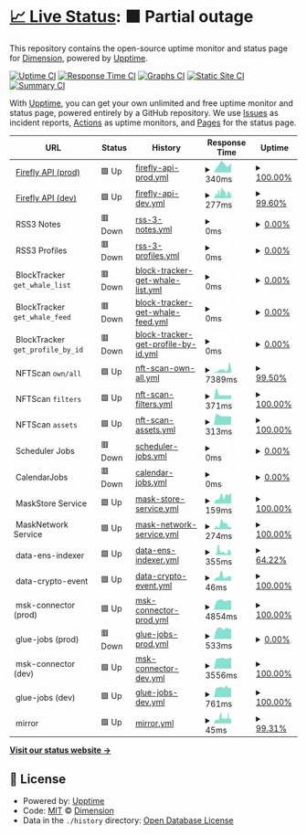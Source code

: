 # [📈 Live Status](https://DimensionDev.github.io/Firefly_service_status): <!--live status--> **🟧 Partial outage**

This repository contains the open-source uptime monitor and status page for [Dimension](https://dimension.im), powered by [Upptime](https://github.com/upptime/upptime).

[![Uptime CI](https://github.com/DimensionDev/Firefly_service_status/workflows/Uptime%20CI/badge.svg)](https://github.com/DimensionDev/Firefly_service_status/actions?query=workflow%3A%22Uptime+CI%22)
[![Response Time CI](https://github.com/DimensionDev/Firefly_service_status/workflows/Response%20Time%20CI/badge.svg)](https://github.com/DimensionDev/Firefly_service_status/actions?query=workflow%3A%22Response+Time+CI%22)
[![Graphs CI](https://github.com/DimensionDev/Firefly_service_status/workflows/Graphs%20CI/badge.svg)](https://github.com/DimensionDev/Firefly_service_status/actions?query=workflow%3A%22Graphs+CI%22)
[![Static Site CI](https://github.com/DimensionDev/Firefly_service_status/workflows/Static%20Site%20CI/badge.svg)](https://github.com/DimensionDev/Firefly_service_status/actions?query=workflow%3A%22Static+Site+CI%22)
[![Summary CI](https://github.com/DimensionDev/Firefly_service_status/workflows/Summary%20CI/badge.svg)](https://github.com/DimensionDev/Firefly_service_status/actions?query=workflow%3A%22Summary+CI%22)

With [Upptime](https://upptime.js.org), you can get your own unlimited and free uptime monitor and status page, powered entirely by a GitHub repository. We use [Issues](https://github.com/DimensionDev/Firefly_service_status/issues) as incident reports, [Actions](https://github.com/DimensionDev/Firefly_service_status/actions) as uptime monitors, and [Pages](https://DimensionDev.github.io/Firefly_service_status) for the status page.

<!--start: status pages-->
<!-- This summary is generated by Upptime (https://github.com/upptime/upptime) -->
<!-- Do not edit this manually, your changes will be overwritten -->
<!-- prettier-ignore -->
| URL | Status | History | Response Time | Uptime |
| --- | ------ | ------- | ------------- | ------ |
| <img alt="" src="https://icons.duckduckgo.com/ip3/api.firefly.land.ico" height="13"> [Firefly API (prod)](https://api.firefly.land/) | 🟩 Up | [firefly-api-prod.yml](https://github.com/DimensionDev/Firefly_service_status/commits/HEAD/history/firefly-api-prod.yml) | <details><summary><img alt="Response time graph" src="./graphs/firefly-api-prod/response-time-week.png" height="20"> 340ms</summary><br><a href="https://api-status.firefly.land/history/firefly-api-prod"><img alt="Response time 289" src="https://img.shields.io/endpoint?url=https%3A%2F%2Fraw.githubusercontent.com%2FDimensionDev%2FFirefly_service_status%2FHEAD%2Fapi%2Ffirefly-api-prod%2Fresponse-time.json"></a><br><a href="https://api-status.firefly.land/history/firefly-api-prod"><img alt="24-hour response time 417" src="https://img.shields.io/endpoint?url=https%3A%2F%2Fraw.githubusercontent.com%2FDimensionDev%2FFirefly_service_status%2FHEAD%2Fapi%2Ffirefly-api-prod%2Fresponse-time-day.json"></a><br><a href="https://api-status.firefly.land/history/firefly-api-prod"><img alt="7-day response time 340" src="https://img.shields.io/endpoint?url=https%3A%2F%2Fraw.githubusercontent.com%2FDimensionDev%2FFirefly_service_status%2FHEAD%2Fapi%2Ffirefly-api-prod%2Fresponse-time-week.json"></a><br><a href="https://api-status.firefly.land/history/firefly-api-prod"><img alt="30-day response time 266" src="https://img.shields.io/endpoint?url=https%3A%2F%2Fraw.githubusercontent.com%2FDimensionDev%2FFirefly_service_status%2FHEAD%2Fapi%2Ffirefly-api-prod%2Fresponse-time-month.json"></a><br><a href="https://api-status.firefly.land/history/firefly-api-prod"><img alt="1-year response time 296" src="https://img.shields.io/endpoint?url=https%3A%2F%2Fraw.githubusercontent.com%2FDimensionDev%2FFirefly_service_status%2FHEAD%2Fapi%2Ffirefly-api-prod%2Fresponse-time-year.json"></a></details> | <details><summary><a href="https://api-status.firefly.land/history/firefly-api-prod">100.00%</a></summary><a href="https://api-status.firefly.land/history/firefly-api-prod"><img alt="All-time uptime 97.96%" src="https://img.shields.io/endpoint?url=https%3A%2F%2Fraw.githubusercontent.com%2FDimensionDev%2FFirefly_service_status%2FHEAD%2Fapi%2Ffirefly-api-prod%2Fuptime.json"></a><br><a href="https://api-status.firefly.land/history/firefly-api-prod"><img alt="24-hour uptime 100.00%" src="https://img.shields.io/endpoint?url=https%3A%2F%2Fraw.githubusercontent.com%2FDimensionDev%2FFirefly_service_status%2FHEAD%2Fapi%2Ffirefly-api-prod%2Fuptime-day.json"></a><br><a href="https://api-status.firefly.land/history/firefly-api-prod"><img alt="7-day uptime 100.00%" src="https://img.shields.io/endpoint?url=https%3A%2F%2Fraw.githubusercontent.com%2FDimensionDev%2FFirefly_service_status%2FHEAD%2Fapi%2Ffirefly-api-prod%2Fuptime-week.json"></a><br><a href="https://api-status.firefly.land/history/firefly-api-prod"><img alt="30-day uptime 100.00%" src="https://img.shields.io/endpoint?url=https%3A%2F%2Fraw.githubusercontent.com%2FDimensionDev%2FFirefly_service_status%2FHEAD%2Fapi%2Ffirefly-api-prod%2Fuptime-month.json"></a><br><a href="https://api-status.firefly.land/history/firefly-api-prod"><img alt="1-year uptime 100.00%" src="https://img.shields.io/endpoint?url=https%3A%2F%2Fraw.githubusercontent.com%2FDimensionDev%2FFirefly_service_status%2FHEAD%2Fapi%2Ffirefly-api-prod%2Fuptime-year.json"></a></details>
| <img alt="" src="https://icons.duckduckgo.com/ip3/api-dev.firefly.land.ico" height="13"> [Firefly API (dev)](https://api-dev.firefly.land/) | 🟩 Up | [firefly-api-dev.yml](https://github.com/DimensionDev/Firefly_service_status/commits/HEAD/history/firefly-api-dev.yml) | <details><summary><img alt="Response time graph" src="./graphs/firefly-api-dev/response-time-week.png" height="20"> 277ms</summary><br><a href="https://api-status.firefly.land/history/firefly-api-dev"><img alt="Response time 349" src="https://img.shields.io/endpoint?url=https%3A%2F%2Fraw.githubusercontent.com%2FDimensionDev%2FFirefly_service_status%2FHEAD%2Fapi%2Ffirefly-api-dev%2Fresponse-time.json"></a><br><a href="https://api-status.firefly.land/history/firefly-api-dev"><img alt="24-hour response time 199" src="https://img.shields.io/endpoint?url=https%3A%2F%2Fraw.githubusercontent.com%2FDimensionDev%2FFirefly_service_status%2FHEAD%2Fapi%2Ffirefly-api-dev%2Fresponse-time-day.json"></a><br><a href="https://api-status.firefly.land/history/firefly-api-dev"><img alt="7-day response time 277" src="https://img.shields.io/endpoint?url=https%3A%2F%2Fraw.githubusercontent.com%2FDimensionDev%2FFirefly_service_status%2FHEAD%2Fapi%2Ffirefly-api-dev%2Fresponse-time-week.json"></a><br><a href="https://api-status.firefly.land/history/firefly-api-dev"><img alt="30-day response time 315" src="https://img.shields.io/endpoint?url=https%3A%2F%2Fraw.githubusercontent.com%2FDimensionDev%2FFirefly_service_status%2FHEAD%2Fapi%2Ffirefly-api-dev%2Fresponse-time-month.json"></a><br><a href="https://api-status.firefly.land/history/firefly-api-dev"><img alt="1-year response time 334" src="https://img.shields.io/endpoint?url=https%3A%2F%2Fraw.githubusercontent.com%2FDimensionDev%2FFirefly_service_status%2FHEAD%2Fapi%2Ffirefly-api-dev%2Fresponse-time-year.json"></a></details> | <details><summary><a href="https://api-status.firefly.land/history/firefly-api-dev">99.60%</a></summary><a href="https://api-status.firefly.land/history/firefly-api-dev"><img alt="All-time uptime 99.56%" src="https://img.shields.io/endpoint?url=https%3A%2F%2Fraw.githubusercontent.com%2FDimensionDev%2FFirefly_service_status%2FHEAD%2Fapi%2Ffirefly-api-dev%2Fuptime.json"></a><br><a href="https://api-status.firefly.land/history/firefly-api-dev"><img alt="24-hour uptime 99.04%" src="https://img.shields.io/endpoint?url=https%3A%2F%2Fraw.githubusercontent.com%2FDimensionDev%2FFirefly_service_status%2FHEAD%2Fapi%2Ffirefly-api-dev%2Fuptime-day.json"></a><br><a href="https://api-status.firefly.land/history/firefly-api-dev"><img alt="7-day uptime 99.60%" src="https://img.shields.io/endpoint?url=https%3A%2F%2Fraw.githubusercontent.com%2FDimensionDev%2FFirefly_service_status%2FHEAD%2Fapi%2Ffirefly-api-dev%2Fuptime-week.json"></a><br><a href="https://api-status.firefly.land/history/firefly-api-dev"><img alt="30-day uptime 98.46%" src="https://img.shields.io/endpoint?url=https%3A%2F%2Fraw.githubusercontent.com%2FDimensionDev%2FFirefly_service_status%2FHEAD%2Fapi%2Ffirefly-api-dev%2Fuptime-month.json"></a><br><a href="https://api-status.firefly.land/history/firefly-api-dev"><img alt="1-year uptime 99.53%" src="https://img.shields.io/endpoint?url=https%3A%2F%2Fraw.githubusercontent.com%2FDimensionDev%2FFirefly_service_status%2FHEAD%2Fapi%2Ffirefly-api-dev%2Fuptime-year.json"></a></details>
| <img alt="" src="https://icons.duckduckgo.com/ip3/null.ico" height="13"> RSS3 Notes | 🟥 Down | [rss-3-notes.yml](https://github.com/DimensionDev/Firefly_service_status/commits/HEAD/history/rss-3-notes.yml) | <details><summary><img alt="Response time graph" src="./graphs/rss-3-notes/response-time-week.png" height="20"> 0ms</summary><br><a href="https://api-status.firefly.land/history/rss-3-notes"><img alt="Response time 698" src="https://img.shields.io/endpoint?url=https%3A%2F%2Fraw.githubusercontent.com%2FDimensionDev%2FFirefly_service_status%2FHEAD%2Fapi%2Frss-3-notes%2Fresponse-time.json"></a><br><a href="https://api-status.firefly.land/history/rss-3-notes"><img alt="24-hour response time 0" src="https://img.shields.io/endpoint?url=https%3A%2F%2Fraw.githubusercontent.com%2FDimensionDev%2FFirefly_service_status%2FHEAD%2Fapi%2Frss-3-notes%2Fresponse-time-day.json"></a><br><a href="https://api-status.firefly.land/history/rss-3-notes"><img alt="7-day response time 0" src="https://img.shields.io/endpoint?url=https%3A%2F%2Fraw.githubusercontent.com%2FDimensionDev%2FFirefly_service_status%2FHEAD%2Fapi%2Frss-3-notes%2Fresponse-time-week.json"></a><br><a href="https://api-status.firefly.land/history/rss-3-notes"><img alt="30-day response time 0" src="https://img.shields.io/endpoint?url=https%3A%2F%2Fraw.githubusercontent.com%2FDimensionDev%2FFirefly_service_status%2FHEAD%2Fapi%2Frss-3-notes%2Fresponse-time-month.json"></a><br><a href="https://api-status.firefly.land/history/rss-3-notes"><img alt="1-year response time 596" src="https://img.shields.io/endpoint?url=https%3A%2F%2Fraw.githubusercontent.com%2FDimensionDev%2FFirefly_service_status%2FHEAD%2Fapi%2Frss-3-notes%2Fresponse-time-year.json"></a></details> | <details><summary><a href="https://api-status.firefly.land/history/rss-3-notes">0.00%</a></summary><a href="https://api-status.firefly.land/history/rss-3-notes"><img alt="All-time uptime 75.91%" src="https://img.shields.io/endpoint?url=https%3A%2F%2Fraw.githubusercontent.com%2FDimensionDev%2FFirefly_service_status%2FHEAD%2Fapi%2Frss-3-notes%2Fuptime.json"></a><br><a href="https://api-status.firefly.land/history/rss-3-notes"><img alt="24-hour uptime 0.00%" src="https://img.shields.io/endpoint?url=https%3A%2F%2Fraw.githubusercontent.com%2FDimensionDev%2FFirefly_service_status%2FHEAD%2Fapi%2Frss-3-notes%2Fuptime-day.json"></a><br><a href="https://api-status.firefly.land/history/rss-3-notes"><img alt="7-day uptime 0.00%" src="https://img.shields.io/endpoint?url=https%3A%2F%2Fraw.githubusercontent.com%2FDimensionDev%2FFirefly_service_status%2FHEAD%2Fapi%2Frss-3-notes%2Fuptime-week.json"></a><br><a href="https://api-status.firefly.land/history/rss-3-notes"><img alt="30-day uptime 1.38%" src="https://img.shields.io/endpoint?url=https%3A%2F%2Fraw.githubusercontent.com%2FDimensionDev%2FFirefly_service_status%2FHEAD%2Fapi%2Frss-3-notes%2Fuptime-month.json"></a><br><a href="https://api-status.firefly.land/history/rss-3-notes"><img alt="1-year uptime 67.55%" src="https://img.shields.io/endpoint?url=https%3A%2F%2Fraw.githubusercontent.com%2FDimensionDev%2FFirefly_service_status%2FHEAD%2Fapi%2Frss-3-notes%2Fuptime-year.json"></a></details>
| <img alt="" src="https://icons.duckduckgo.com/ip3/null.ico" height="13"> RSS3 Profiles | 🟥 Down | [rss-3-profiles.yml](https://github.com/DimensionDev/Firefly_service_status/commits/HEAD/history/rss-3-profiles.yml) | <details><summary><img alt="Response time graph" src="./graphs/rss-3-profiles/response-time-week.png" height="20"> 0ms</summary><br><a href="https://api-status.firefly.land/history/rss-3-profiles"><img alt="Response time 285" src="https://img.shields.io/endpoint?url=https%3A%2F%2Fraw.githubusercontent.com%2FDimensionDev%2FFirefly_service_status%2FHEAD%2Fapi%2Frss-3-profiles%2Fresponse-time.json"></a><br><a href="https://api-status.firefly.land/history/rss-3-profiles"><img alt="24-hour response time 0" src="https://img.shields.io/endpoint?url=https%3A%2F%2Fraw.githubusercontent.com%2FDimensionDev%2FFirefly_service_status%2FHEAD%2Fapi%2Frss-3-profiles%2Fresponse-time-day.json"></a><br><a href="https://api-status.firefly.land/history/rss-3-profiles"><img alt="7-day response time 0" src="https://img.shields.io/endpoint?url=https%3A%2F%2Fraw.githubusercontent.com%2FDimensionDev%2FFirefly_service_status%2FHEAD%2Fapi%2Frss-3-profiles%2Fresponse-time-week.json"></a><br><a href="https://api-status.firefly.land/history/rss-3-profiles"><img alt="30-day response time 0" src="https://img.shields.io/endpoint?url=https%3A%2F%2Fraw.githubusercontent.com%2FDimensionDev%2FFirefly_service_status%2FHEAD%2Fapi%2Frss-3-profiles%2Fresponse-time-month.json"></a><br><a href="https://api-status.firefly.land/history/rss-3-profiles"><img alt="1-year response time 289" src="https://img.shields.io/endpoint?url=https%3A%2F%2Fraw.githubusercontent.com%2FDimensionDev%2FFirefly_service_status%2FHEAD%2Fapi%2Frss-3-profiles%2Fresponse-time-year.json"></a></details> | <details><summary><a href="https://api-status.firefly.land/history/rss-3-profiles">0.00%</a></summary><a href="https://api-status.firefly.land/history/rss-3-profiles"><img alt="All-time uptime 75.93%" src="https://img.shields.io/endpoint?url=https%3A%2F%2Fraw.githubusercontent.com%2FDimensionDev%2FFirefly_service_status%2FHEAD%2Fapi%2Frss-3-profiles%2Fuptime.json"></a><br><a href="https://api-status.firefly.land/history/rss-3-profiles"><img alt="24-hour uptime 0.00%" src="https://img.shields.io/endpoint?url=https%3A%2F%2Fraw.githubusercontent.com%2FDimensionDev%2FFirefly_service_status%2FHEAD%2Fapi%2Frss-3-profiles%2Fuptime-day.json"></a><br><a href="https://api-status.firefly.land/history/rss-3-profiles"><img alt="7-day uptime 0.00%" src="https://img.shields.io/endpoint?url=https%3A%2F%2Fraw.githubusercontent.com%2FDimensionDev%2FFirefly_service_status%2FHEAD%2Fapi%2Frss-3-profiles%2Fuptime-week.json"></a><br><a href="https://api-status.firefly.land/history/rss-3-profiles"><img alt="30-day uptime 1.38%" src="https://img.shields.io/endpoint?url=https%3A%2F%2Fraw.githubusercontent.com%2FDimensionDev%2FFirefly_service_status%2FHEAD%2Fapi%2Frss-3-profiles%2Fuptime-month.json"></a><br><a href="https://api-status.firefly.land/history/rss-3-profiles"><img alt="1-year uptime 67.57%" src="https://img.shields.io/endpoint?url=https%3A%2F%2Fraw.githubusercontent.com%2FDimensionDev%2FFirefly_service_status%2FHEAD%2Fapi%2Frss-3-profiles%2Fuptime-year.json"></a></details>
| <img alt="" src="https://icons.duckduckgo.com/ip3/null.ico" height="13"> BlockTracker `get_whale_list` | 🟥 Down | [block-tracker-get-whale-list.yml](https://github.com/DimensionDev/Firefly_service_status/commits/HEAD/history/block-tracker-get-whale-list.yml) | <details><summary><img alt="Response time graph" src="./graphs/block-tracker-get-whale-list/response-time-week.png" height="20"> 0ms</summary><br><a href="https://api-status.firefly.land/history/block-tracker-get-whale-list"><img alt="Response time 1510" src="https://img.shields.io/endpoint?url=https%3A%2F%2Fraw.githubusercontent.com%2FDimensionDev%2FFirefly_service_status%2FHEAD%2Fapi%2Fblock-tracker-get-whale-list%2Fresponse-time.json"></a><br><a href="https://api-status.firefly.land/history/block-tracker-get-whale-list"><img alt="24-hour response time 0" src="https://img.shields.io/endpoint?url=https%3A%2F%2Fraw.githubusercontent.com%2FDimensionDev%2FFirefly_service_status%2FHEAD%2Fapi%2Fblock-tracker-get-whale-list%2Fresponse-time-day.json"></a><br><a href="https://api-status.firefly.land/history/block-tracker-get-whale-list"><img alt="7-day response time 0" src="https://img.shields.io/endpoint?url=https%3A%2F%2Fraw.githubusercontent.com%2FDimensionDev%2FFirefly_service_status%2FHEAD%2Fapi%2Fblock-tracker-get-whale-list%2Fresponse-time-week.json"></a><br><a href="https://api-status.firefly.land/history/block-tracker-get-whale-list"><img alt="30-day response time 0" src="https://img.shields.io/endpoint?url=https%3A%2F%2Fraw.githubusercontent.com%2FDimensionDev%2FFirefly_service_status%2FHEAD%2Fapi%2Fblock-tracker-get-whale-list%2Fresponse-time-month.json"></a><br><a href="https://api-status.firefly.land/history/block-tracker-get-whale-list"><img alt="1-year response time 1620" src="https://img.shields.io/endpoint?url=https%3A%2F%2Fraw.githubusercontent.com%2FDimensionDev%2FFirefly_service_status%2FHEAD%2Fapi%2Fblock-tracker-get-whale-list%2Fresponse-time-year.json"></a></details> | <details><summary><a href="https://api-status.firefly.land/history/block-tracker-get-whale-list">0.00%</a></summary><a href="https://api-status.firefly.land/history/block-tracker-get-whale-list"><img alt="All-time uptime 43.45%" src="https://img.shields.io/endpoint?url=https%3A%2F%2Fraw.githubusercontent.com%2FDimensionDev%2FFirefly_service_status%2FHEAD%2Fapi%2Fblock-tracker-get-whale-list%2Fuptime.json"></a><br><a href="https://api-status.firefly.land/history/block-tracker-get-whale-list"><img alt="24-hour uptime 0.00%" src="https://img.shields.io/endpoint?url=https%3A%2F%2Fraw.githubusercontent.com%2FDimensionDev%2FFirefly_service_status%2FHEAD%2Fapi%2Fblock-tracker-get-whale-list%2Fuptime-day.json"></a><br><a href="https://api-status.firefly.land/history/block-tracker-get-whale-list"><img alt="7-day uptime 0.00%" src="https://img.shields.io/endpoint?url=https%3A%2F%2Fraw.githubusercontent.com%2FDimensionDev%2FFirefly_service_status%2FHEAD%2Fapi%2Fblock-tracker-get-whale-list%2Fuptime-week.json"></a><br><a href="https://api-status.firefly.land/history/block-tracker-get-whale-list"><img alt="30-day uptime 1.38%" src="https://img.shields.io/endpoint?url=https%3A%2F%2Fraw.githubusercontent.com%2FDimensionDev%2FFirefly_service_status%2FHEAD%2Fapi%2Fblock-tracker-get-whale-list%2Fuptime-month.json"></a><br><a href="https://api-status.firefly.land/history/block-tracker-get-whale-list"><img alt="1-year uptime 23.27%" src="https://img.shields.io/endpoint?url=https%3A%2F%2Fraw.githubusercontent.com%2FDimensionDev%2FFirefly_service_status%2FHEAD%2Fapi%2Fblock-tracker-get-whale-list%2Fuptime-year.json"></a></details>
| <img alt="" src="https://icons.duckduckgo.com/ip3/null.ico" height="13"> BlockTracker `get_whale_feed` | 🟥 Down | [block-tracker-get-whale-feed.yml](https://github.com/DimensionDev/Firefly_service_status/commits/HEAD/history/block-tracker-get-whale-feed.yml) | <details><summary><img alt="Response time graph" src="./graphs/block-tracker-get-whale-feed/response-time-week.png" height="20"> 0ms</summary><br><a href="https://api-status.firefly.land/history/block-tracker-get-whale-feed"><img alt="Response time 1772" src="https://img.shields.io/endpoint?url=https%3A%2F%2Fraw.githubusercontent.com%2FDimensionDev%2FFirefly_service_status%2FHEAD%2Fapi%2Fblock-tracker-get-whale-feed%2Fresponse-time.json"></a><br><a href="https://api-status.firefly.land/history/block-tracker-get-whale-feed"><img alt="24-hour response time 0" src="https://img.shields.io/endpoint?url=https%3A%2F%2Fraw.githubusercontent.com%2FDimensionDev%2FFirefly_service_status%2FHEAD%2Fapi%2Fblock-tracker-get-whale-feed%2Fresponse-time-day.json"></a><br><a href="https://api-status.firefly.land/history/block-tracker-get-whale-feed"><img alt="7-day response time 0" src="https://img.shields.io/endpoint?url=https%3A%2F%2Fraw.githubusercontent.com%2FDimensionDev%2FFirefly_service_status%2FHEAD%2Fapi%2Fblock-tracker-get-whale-feed%2Fresponse-time-week.json"></a><br><a href="https://api-status.firefly.land/history/block-tracker-get-whale-feed"><img alt="30-day response time 0" src="https://img.shields.io/endpoint?url=https%3A%2F%2Fraw.githubusercontent.com%2FDimensionDev%2FFirefly_service_status%2FHEAD%2Fapi%2Fblock-tracker-get-whale-feed%2Fresponse-time-month.json"></a><br><a href="https://api-status.firefly.land/history/block-tracker-get-whale-feed"><img alt="1-year response time 1958" src="https://img.shields.io/endpoint?url=https%3A%2F%2Fraw.githubusercontent.com%2FDimensionDev%2FFirefly_service_status%2FHEAD%2Fapi%2Fblock-tracker-get-whale-feed%2Fresponse-time-year.json"></a></details> | <details><summary><a href="https://api-status.firefly.land/history/block-tracker-get-whale-feed">0.00%</a></summary><a href="https://api-status.firefly.land/history/block-tracker-get-whale-feed"><img alt="All-time uptime 43.42%" src="https://img.shields.io/endpoint?url=https%3A%2F%2Fraw.githubusercontent.com%2FDimensionDev%2FFirefly_service_status%2FHEAD%2Fapi%2Fblock-tracker-get-whale-feed%2Fuptime.json"></a><br><a href="https://api-status.firefly.land/history/block-tracker-get-whale-feed"><img alt="24-hour uptime 0.00%" src="https://img.shields.io/endpoint?url=https%3A%2F%2Fraw.githubusercontent.com%2FDimensionDev%2FFirefly_service_status%2FHEAD%2Fapi%2Fblock-tracker-get-whale-feed%2Fuptime-day.json"></a><br><a href="https://api-status.firefly.land/history/block-tracker-get-whale-feed"><img alt="7-day uptime 0.00%" src="https://img.shields.io/endpoint?url=https%3A%2F%2Fraw.githubusercontent.com%2FDimensionDev%2FFirefly_service_status%2FHEAD%2Fapi%2Fblock-tracker-get-whale-feed%2Fuptime-week.json"></a><br><a href="https://api-status.firefly.land/history/block-tracker-get-whale-feed"><img alt="30-day uptime 1.38%" src="https://img.shields.io/endpoint?url=https%3A%2F%2Fraw.githubusercontent.com%2FDimensionDev%2FFirefly_service_status%2FHEAD%2Fapi%2Fblock-tracker-get-whale-feed%2Fuptime-month.json"></a><br><a href="https://api-status.firefly.land/history/block-tracker-get-whale-feed"><img alt="1-year uptime 23.27%" src="https://img.shields.io/endpoint?url=https%3A%2F%2Fraw.githubusercontent.com%2FDimensionDev%2FFirefly_service_status%2FHEAD%2Fapi%2Fblock-tracker-get-whale-feed%2Fuptime-year.json"></a></details>
| <img alt="" src="https://icons.duckduckgo.com/ip3/null.ico" height="13"> BlockTracker `get_profile_by_id` | 🟥 Down | [block-tracker-get-profile-by-id.yml](https://github.com/DimensionDev/Firefly_service_status/commits/HEAD/history/block-tracker-get-profile-by-id.yml) | <details><summary><img alt="Response time graph" src="./graphs/block-tracker-get-profile-by-id/response-time-week.png" height="20"> 0ms</summary><br><a href="https://api-status.firefly.land/history/block-tracker-get-profile-by-id"><img alt="Response time 647" src="https://img.shields.io/endpoint?url=https%3A%2F%2Fraw.githubusercontent.com%2FDimensionDev%2FFirefly_service_status%2FHEAD%2Fapi%2Fblock-tracker-get-profile-by-id%2Fresponse-time.json"></a><br><a href="https://api-status.firefly.land/history/block-tracker-get-profile-by-id"><img alt="24-hour response time 0" src="https://img.shields.io/endpoint?url=https%3A%2F%2Fraw.githubusercontent.com%2FDimensionDev%2FFirefly_service_status%2FHEAD%2Fapi%2Fblock-tracker-get-profile-by-id%2Fresponse-time-day.json"></a><br><a href="https://api-status.firefly.land/history/block-tracker-get-profile-by-id"><img alt="7-day response time 0" src="https://img.shields.io/endpoint?url=https%3A%2F%2Fraw.githubusercontent.com%2FDimensionDev%2FFirefly_service_status%2FHEAD%2Fapi%2Fblock-tracker-get-profile-by-id%2Fresponse-time-week.json"></a><br><a href="https://api-status.firefly.land/history/block-tracker-get-profile-by-id"><img alt="30-day response time 0" src="https://img.shields.io/endpoint?url=https%3A%2F%2Fraw.githubusercontent.com%2FDimensionDev%2FFirefly_service_status%2FHEAD%2Fapi%2Fblock-tracker-get-profile-by-id%2Fresponse-time-month.json"></a><br><a href="https://api-status.firefly.land/history/block-tracker-get-profile-by-id"><img alt="1-year response time 450" src="https://img.shields.io/endpoint?url=https%3A%2F%2Fraw.githubusercontent.com%2FDimensionDev%2FFirefly_service_status%2FHEAD%2Fapi%2Fblock-tracker-get-profile-by-id%2Fresponse-time-year.json"></a></details> | <details><summary><a href="https://api-status.firefly.land/history/block-tracker-get-profile-by-id">0.00%</a></summary><a href="https://api-status.firefly.land/history/block-tracker-get-profile-by-id"><img alt="All-time uptime 43.46%" src="https://img.shields.io/endpoint?url=https%3A%2F%2Fraw.githubusercontent.com%2FDimensionDev%2FFirefly_service_status%2FHEAD%2Fapi%2Fblock-tracker-get-profile-by-id%2Fuptime.json"></a><br><a href="https://api-status.firefly.land/history/block-tracker-get-profile-by-id"><img alt="24-hour uptime 0.00%" src="https://img.shields.io/endpoint?url=https%3A%2F%2Fraw.githubusercontent.com%2FDimensionDev%2FFirefly_service_status%2FHEAD%2Fapi%2Fblock-tracker-get-profile-by-id%2Fuptime-day.json"></a><br><a href="https://api-status.firefly.land/history/block-tracker-get-profile-by-id"><img alt="7-day uptime 0.00%" src="https://img.shields.io/endpoint?url=https%3A%2F%2Fraw.githubusercontent.com%2FDimensionDev%2FFirefly_service_status%2FHEAD%2Fapi%2Fblock-tracker-get-profile-by-id%2Fuptime-week.json"></a><br><a href="https://api-status.firefly.land/history/block-tracker-get-profile-by-id"><img alt="30-day uptime 1.38%" src="https://img.shields.io/endpoint?url=https%3A%2F%2Fraw.githubusercontent.com%2FDimensionDev%2FFirefly_service_status%2FHEAD%2Fapi%2Fblock-tracker-get-profile-by-id%2Fuptime-month.json"></a><br><a href="https://api-status.firefly.land/history/block-tracker-get-profile-by-id"><img alt="1-year uptime 23.27%" src="https://img.shields.io/endpoint?url=https%3A%2F%2Fraw.githubusercontent.com%2FDimensionDev%2FFirefly_service_status%2FHEAD%2Fapi%2Fblock-tracker-get-profile-by-id%2Fuptime-year.json"></a></details>
| <img alt="" src="https://icons.duckduckgo.com/ip3/null.ico" height="13"> NFTScan `own/all` | 🟩 Up | [nft-scan-own-all.yml](https://github.com/DimensionDev/Firefly_service_status/commits/HEAD/history/nft-scan-own-all.yml) | <details><summary><img alt="Response time graph" src="./graphs/nft-scan-own-all/response-time-week.png" height="20"> 7389ms</summary><br><a href="https://api-status.firefly.land/history/nft-scan-own-all"><img alt="Response time 4518" src="https://img.shields.io/endpoint?url=https%3A%2F%2Fraw.githubusercontent.com%2FDimensionDev%2FFirefly_service_status%2FHEAD%2Fapi%2Fnft-scan-own-all%2Fresponse-time.json"></a><br><a href="https://api-status.firefly.land/history/nft-scan-own-all"><img alt="24-hour response time 8414" src="https://img.shields.io/endpoint?url=https%3A%2F%2Fraw.githubusercontent.com%2FDimensionDev%2FFirefly_service_status%2FHEAD%2Fapi%2Fnft-scan-own-all%2Fresponse-time-day.json"></a><br><a href="https://api-status.firefly.land/history/nft-scan-own-all"><img alt="7-day response time 7389" src="https://img.shields.io/endpoint?url=https%3A%2F%2Fraw.githubusercontent.com%2FDimensionDev%2FFirefly_service_status%2FHEAD%2Fapi%2Fnft-scan-own-all%2Fresponse-time-week.json"></a><br><a href="https://api-status.firefly.land/history/nft-scan-own-all"><img alt="30-day response time 6792" src="https://img.shields.io/endpoint?url=https%3A%2F%2Fraw.githubusercontent.com%2FDimensionDev%2FFirefly_service_status%2FHEAD%2Fapi%2Fnft-scan-own-all%2Fresponse-time-month.json"></a><br><a href="https://api-status.firefly.land/history/nft-scan-own-all"><img alt="1-year response time 5098" src="https://img.shields.io/endpoint?url=https%3A%2F%2Fraw.githubusercontent.com%2FDimensionDev%2FFirefly_service_status%2FHEAD%2Fapi%2Fnft-scan-own-all%2Fresponse-time-year.json"></a></details> | <details><summary><a href="https://api-status.firefly.land/history/nft-scan-own-all">99.50%</a></summary><a href="https://api-status.firefly.land/history/nft-scan-own-all"><img alt="All-time uptime 99.90%" src="https://img.shields.io/endpoint?url=https%3A%2F%2Fraw.githubusercontent.com%2FDimensionDev%2FFirefly_service_status%2FHEAD%2Fapi%2Fnft-scan-own-all%2Fuptime.json"></a><br><a href="https://api-status.firefly.land/history/nft-scan-own-all"><img alt="24-hour uptime 96.51%" src="https://img.shields.io/endpoint?url=https%3A%2F%2Fraw.githubusercontent.com%2FDimensionDev%2FFirefly_service_status%2FHEAD%2Fapi%2Fnft-scan-own-all%2Fuptime-day.json"></a><br><a href="https://api-status.firefly.land/history/nft-scan-own-all"><img alt="7-day uptime 99.50%" src="https://img.shields.io/endpoint?url=https%3A%2F%2Fraw.githubusercontent.com%2FDimensionDev%2FFirefly_service_status%2FHEAD%2Fapi%2Fnft-scan-own-all%2Fuptime-week.json"></a><br><a href="https://api-status.firefly.land/history/nft-scan-own-all"><img alt="30-day uptime 99.74%" src="https://img.shields.io/endpoint?url=https%3A%2F%2Fraw.githubusercontent.com%2FDimensionDev%2FFirefly_service_status%2FHEAD%2Fapi%2Fnft-scan-own-all%2Fuptime-month.json"></a><br><a href="https://api-status.firefly.land/history/nft-scan-own-all"><img alt="1-year uptime 99.91%" src="https://img.shields.io/endpoint?url=https%3A%2F%2Fraw.githubusercontent.com%2FDimensionDev%2FFirefly_service_status%2FHEAD%2Fapi%2Fnft-scan-own-all%2Fuptime-year.json"></a></details>
| <img alt="" src="https://icons.duckduckgo.com/ip3/null.ico" height="13"> NFTScan `filters` | 🟩 Up | [nft-scan-filters.yml](https://github.com/DimensionDev/Firefly_service_status/commits/HEAD/history/nft-scan-filters.yml) | <details><summary><img alt="Response time graph" src="./graphs/nft-scan-filters/response-time-week.png" height="20"> 371ms</summary><br><a href="https://api-status.firefly.land/history/nft-scan-filters"><img alt="Response time 520" src="https://img.shields.io/endpoint?url=https%3A%2F%2Fraw.githubusercontent.com%2FDimensionDev%2FFirefly_service_status%2FHEAD%2Fapi%2Fnft-scan-filters%2Fresponse-time.json"></a><br><a href="https://api-status.firefly.land/history/nft-scan-filters"><img alt="24-hour response time 297" src="https://img.shields.io/endpoint?url=https%3A%2F%2Fraw.githubusercontent.com%2FDimensionDev%2FFirefly_service_status%2FHEAD%2Fapi%2Fnft-scan-filters%2Fresponse-time-day.json"></a><br><a href="https://api-status.firefly.land/history/nft-scan-filters"><img alt="7-day response time 371" src="https://img.shields.io/endpoint?url=https%3A%2F%2Fraw.githubusercontent.com%2FDimensionDev%2FFirefly_service_status%2FHEAD%2Fapi%2Fnft-scan-filters%2Fresponse-time-week.json"></a><br><a href="https://api-status.firefly.land/history/nft-scan-filters"><img alt="30-day response time 371" src="https://img.shields.io/endpoint?url=https%3A%2F%2Fraw.githubusercontent.com%2FDimensionDev%2FFirefly_service_status%2FHEAD%2Fapi%2Fnft-scan-filters%2Fresponse-time-month.json"></a><br><a href="https://api-status.firefly.land/history/nft-scan-filters"><img alt="1-year response time 503" src="https://img.shields.io/endpoint?url=https%3A%2F%2Fraw.githubusercontent.com%2FDimensionDev%2FFirefly_service_status%2FHEAD%2Fapi%2Fnft-scan-filters%2Fresponse-time-year.json"></a></details> | <details><summary><a href="https://api-status.firefly.land/history/nft-scan-filters">100.00%</a></summary><a href="https://api-status.firefly.land/history/nft-scan-filters"><img alt="All-time uptime 99.96%" src="https://img.shields.io/endpoint?url=https%3A%2F%2Fraw.githubusercontent.com%2FDimensionDev%2FFirefly_service_status%2FHEAD%2Fapi%2Fnft-scan-filters%2Fuptime.json"></a><br><a href="https://api-status.firefly.land/history/nft-scan-filters"><img alt="24-hour uptime 100.00%" src="https://img.shields.io/endpoint?url=https%3A%2F%2Fraw.githubusercontent.com%2FDimensionDev%2FFirefly_service_status%2FHEAD%2Fapi%2Fnft-scan-filters%2Fuptime-day.json"></a><br><a href="https://api-status.firefly.land/history/nft-scan-filters"><img alt="7-day uptime 100.00%" src="https://img.shields.io/endpoint?url=https%3A%2F%2Fraw.githubusercontent.com%2FDimensionDev%2FFirefly_service_status%2FHEAD%2Fapi%2Fnft-scan-filters%2Fuptime-week.json"></a><br><a href="https://api-status.firefly.land/history/nft-scan-filters"><img alt="30-day uptime 100.00%" src="https://img.shields.io/endpoint?url=https%3A%2F%2Fraw.githubusercontent.com%2FDimensionDev%2FFirefly_service_status%2FHEAD%2Fapi%2Fnft-scan-filters%2Fuptime-month.json"></a><br><a href="https://api-status.firefly.land/history/nft-scan-filters"><img alt="1-year uptime 99.98%" src="https://img.shields.io/endpoint?url=https%3A%2F%2Fraw.githubusercontent.com%2FDimensionDev%2FFirefly_service_status%2FHEAD%2Fapi%2Fnft-scan-filters%2Fuptime-year.json"></a></details>
| <img alt="" src="https://icons.duckduckgo.com/ip3/null.ico" height="13"> NFTScan `assets` | 🟩 Up | [nft-scan-assets.yml](https://github.com/DimensionDev/Firefly_service_status/commits/HEAD/history/nft-scan-assets.yml) | <details><summary><img alt="Response time graph" src="./graphs/nft-scan-assets/response-time-week.png" height="20"> 313ms</summary><br><a href="https://api-status.firefly.land/history/nft-scan-assets"><img alt="Response time 534" src="https://img.shields.io/endpoint?url=https%3A%2F%2Fraw.githubusercontent.com%2FDimensionDev%2FFirefly_service_status%2FHEAD%2Fapi%2Fnft-scan-assets%2Fresponse-time.json"></a><br><a href="https://api-status.firefly.land/history/nft-scan-assets"><img alt="24-hour response time 290" src="https://img.shields.io/endpoint?url=https%3A%2F%2Fraw.githubusercontent.com%2FDimensionDev%2FFirefly_service_status%2FHEAD%2Fapi%2Fnft-scan-assets%2Fresponse-time-day.json"></a><br><a href="https://api-status.firefly.land/history/nft-scan-assets"><img alt="7-day response time 313" src="https://img.shields.io/endpoint?url=https%3A%2F%2Fraw.githubusercontent.com%2FDimensionDev%2FFirefly_service_status%2FHEAD%2Fapi%2Fnft-scan-assets%2Fresponse-time-week.json"></a><br><a href="https://api-status.firefly.land/history/nft-scan-assets"><img alt="30-day response time 328" src="https://img.shields.io/endpoint?url=https%3A%2F%2Fraw.githubusercontent.com%2FDimensionDev%2FFirefly_service_status%2FHEAD%2Fapi%2Fnft-scan-assets%2Fresponse-time-month.json"></a><br><a href="https://api-status.firefly.land/history/nft-scan-assets"><img alt="1-year response time 474" src="https://img.shields.io/endpoint?url=https%3A%2F%2Fraw.githubusercontent.com%2FDimensionDev%2FFirefly_service_status%2FHEAD%2Fapi%2Fnft-scan-assets%2Fresponse-time-year.json"></a></details> | <details><summary><a href="https://api-status.firefly.land/history/nft-scan-assets">100.00%</a></summary><a href="https://api-status.firefly.land/history/nft-scan-assets"><img alt="All-time uptime 99.97%" src="https://img.shields.io/endpoint?url=https%3A%2F%2Fraw.githubusercontent.com%2FDimensionDev%2FFirefly_service_status%2FHEAD%2Fapi%2Fnft-scan-assets%2Fuptime.json"></a><br><a href="https://api-status.firefly.land/history/nft-scan-assets"><img alt="24-hour uptime 100.00%" src="https://img.shields.io/endpoint?url=https%3A%2F%2Fraw.githubusercontent.com%2FDimensionDev%2FFirefly_service_status%2FHEAD%2Fapi%2Fnft-scan-assets%2Fuptime-day.json"></a><br><a href="https://api-status.firefly.land/history/nft-scan-assets"><img alt="7-day uptime 100.00%" src="https://img.shields.io/endpoint?url=https%3A%2F%2Fraw.githubusercontent.com%2FDimensionDev%2FFirefly_service_status%2FHEAD%2Fapi%2Fnft-scan-assets%2Fuptime-week.json"></a><br><a href="https://api-status.firefly.land/history/nft-scan-assets"><img alt="30-day uptime 100.00%" src="https://img.shields.io/endpoint?url=https%3A%2F%2Fraw.githubusercontent.com%2FDimensionDev%2FFirefly_service_status%2FHEAD%2Fapi%2Fnft-scan-assets%2Fuptime-month.json"></a><br><a href="https://api-status.firefly.land/history/nft-scan-assets"><img alt="1-year uptime 99.98%" src="https://img.shields.io/endpoint?url=https%3A%2F%2Fraw.githubusercontent.com%2FDimensionDev%2FFirefly_service_status%2FHEAD%2Fapi%2Fnft-scan-assets%2Fuptime-year.json"></a></details>
| <img alt="" src="https://icons.duckduckgo.com/ip3/null.ico" height="13"> Scheduler Jobs | 🟥 Down | [scheduler-jobs.yml](https://github.com/DimensionDev/Firefly_service_status/commits/HEAD/history/scheduler-jobs.yml) | <details><summary><img alt="Response time graph" src="./graphs/scheduler-jobs/response-time-week.png" height="20"> 0ms</summary><br><a href="https://api-status.firefly.land/history/scheduler-jobs"><img alt="Response time 96" src="https://img.shields.io/endpoint?url=https%3A%2F%2Fraw.githubusercontent.com%2FDimensionDev%2FFirefly_service_status%2FHEAD%2Fapi%2Fscheduler-jobs%2Fresponse-time.json"></a><br><a href="https://api-status.firefly.land/history/scheduler-jobs"><img alt="24-hour response time 0" src="https://img.shields.io/endpoint?url=https%3A%2F%2Fraw.githubusercontent.com%2FDimensionDev%2FFirefly_service_status%2FHEAD%2Fapi%2Fscheduler-jobs%2Fresponse-time-day.json"></a><br><a href="https://api-status.firefly.land/history/scheduler-jobs"><img alt="7-day response time 0" src="https://img.shields.io/endpoint?url=https%3A%2F%2Fraw.githubusercontent.com%2FDimensionDev%2FFirefly_service_status%2FHEAD%2Fapi%2Fscheduler-jobs%2Fresponse-time-week.json"></a><br><a href="https://api-status.firefly.land/history/scheduler-jobs"><img alt="30-day response time 0" src="https://img.shields.io/endpoint?url=https%3A%2F%2Fraw.githubusercontent.com%2FDimensionDev%2FFirefly_service_status%2FHEAD%2Fapi%2Fscheduler-jobs%2Fresponse-time-month.json"></a><br><a href="https://api-status.firefly.land/history/scheduler-jobs"><img alt="1-year response time 96" src="https://img.shields.io/endpoint?url=https%3A%2F%2Fraw.githubusercontent.com%2FDimensionDev%2FFirefly_service_status%2FHEAD%2Fapi%2Fscheduler-jobs%2Fresponse-time-year.json"></a></details> | <details><summary><a href="https://api-status.firefly.land/history/scheduler-jobs">0.00%</a></summary><a href="https://api-status.firefly.land/history/scheduler-jobs"><img alt="All-time uptime 11.27%" src="https://img.shields.io/endpoint?url=https%3A%2F%2Fraw.githubusercontent.com%2FDimensionDev%2FFirefly_service_status%2FHEAD%2Fapi%2Fscheduler-jobs%2Fuptime.json"></a><br><a href="https://api-status.firefly.land/history/scheduler-jobs"><img alt="24-hour uptime 0.00%" src="https://img.shields.io/endpoint?url=https%3A%2F%2Fraw.githubusercontent.com%2FDimensionDev%2FFirefly_service_status%2FHEAD%2Fapi%2Fscheduler-jobs%2Fuptime-day.json"></a><br><a href="https://api-status.firefly.land/history/scheduler-jobs"><img alt="7-day uptime 0.00%" src="https://img.shields.io/endpoint?url=https%3A%2F%2Fraw.githubusercontent.com%2FDimensionDev%2FFirefly_service_status%2FHEAD%2Fapi%2Fscheduler-jobs%2Fuptime-week.json"></a><br><a href="https://api-status.firefly.land/history/scheduler-jobs"><img alt="30-day uptime 1.38%" src="https://img.shields.io/endpoint?url=https%3A%2F%2Fraw.githubusercontent.com%2FDimensionDev%2FFirefly_service_status%2FHEAD%2Fapi%2Fscheduler-jobs%2Fuptime-month.json"></a><br><a href="https://api-status.firefly.land/history/scheduler-jobs"><img alt="1-year uptime 0.00%" src="https://img.shields.io/endpoint?url=https%3A%2F%2Fraw.githubusercontent.com%2FDimensionDev%2FFirefly_service_status%2FHEAD%2Fapi%2Fscheduler-jobs%2Fuptime-year.json"></a></details>
| <img alt="" src="https://icons.duckduckgo.com/ip3/null.ico" height="13"> CalendarJobs | 🟥 Down | [calendar-jobs.yml](https://github.com/DimensionDev/Firefly_service_status/commits/HEAD/history/calendar-jobs.yml) | <details><summary><img alt="Response time graph" src="./graphs/calendar-jobs/response-time-week.png" height="20"> 0ms</summary><br><a href="https://api-status.firefly.land/history/calendar-jobs"><img alt="Response time 48" src="https://img.shields.io/endpoint?url=https%3A%2F%2Fraw.githubusercontent.com%2FDimensionDev%2FFirefly_service_status%2FHEAD%2Fapi%2Fcalendar-jobs%2Fresponse-time.json"></a><br><a href="https://api-status.firefly.land/history/calendar-jobs"><img alt="24-hour response time 0" src="https://img.shields.io/endpoint?url=https%3A%2F%2Fraw.githubusercontent.com%2FDimensionDev%2FFirefly_service_status%2FHEAD%2Fapi%2Fcalendar-jobs%2Fresponse-time-day.json"></a><br><a href="https://api-status.firefly.land/history/calendar-jobs"><img alt="7-day response time 0" src="https://img.shields.io/endpoint?url=https%3A%2F%2Fraw.githubusercontent.com%2FDimensionDev%2FFirefly_service_status%2FHEAD%2Fapi%2Fcalendar-jobs%2Fresponse-time-week.json"></a><br><a href="https://api-status.firefly.land/history/calendar-jobs"><img alt="30-day response time 0" src="https://img.shields.io/endpoint?url=https%3A%2F%2Fraw.githubusercontent.com%2FDimensionDev%2FFirefly_service_status%2FHEAD%2Fapi%2Fcalendar-jobs%2Fresponse-time-month.json"></a><br><a href="https://api-status.firefly.land/history/calendar-jobs"><img alt="1-year response time 248" src="https://img.shields.io/endpoint?url=https%3A%2F%2Fraw.githubusercontent.com%2FDimensionDev%2FFirefly_service_status%2FHEAD%2Fapi%2Fcalendar-jobs%2Fresponse-time-year.json"></a></details> | <details><summary><a href="https://api-status.firefly.land/history/calendar-jobs">0.00%</a></summary><a href="https://api-status.firefly.land/history/calendar-jobs"><img alt="All-time uptime 5.44%" src="https://img.shields.io/endpoint?url=https%3A%2F%2Fraw.githubusercontent.com%2FDimensionDev%2FFirefly_service_status%2FHEAD%2Fapi%2Fcalendar-jobs%2Fuptime.json"></a><br><a href="https://api-status.firefly.land/history/calendar-jobs"><img alt="24-hour uptime 0.00%" src="https://img.shields.io/endpoint?url=https%3A%2F%2Fraw.githubusercontent.com%2FDimensionDev%2FFirefly_service_status%2FHEAD%2Fapi%2Fcalendar-jobs%2Fuptime-day.json"></a><br><a href="https://api-status.firefly.land/history/calendar-jobs"><img alt="7-day uptime 0.00%" src="https://img.shields.io/endpoint?url=https%3A%2F%2Fraw.githubusercontent.com%2FDimensionDev%2FFirefly_service_status%2FHEAD%2Fapi%2Fcalendar-jobs%2Fuptime-week.json"></a><br><a href="https://api-status.firefly.land/history/calendar-jobs"><img alt="30-day uptime 1.38%" src="https://img.shields.io/endpoint?url=https%3A%2F%2Fraw.githubusercontent.com%2FDimensionDev%2FFirefly_service_status%2FHEAD%2Fapi%2Fcalendar-jobs%2Fuptime-month.json"></a><br><a href="https://api-status.firefly.land/history/calendar-jobs"><img alt="1-year uptime 0.00%" src="https://img.shields.io/endpoint?url=https%3A%2F%2Fraw.githubusercontent.com%2FDimensionDev%2FFirefly_service_status%2FHEAD%2Fapi%2Fcalendar-jobs%2Fuptime-year.json"></a></details>
| <img alt="" src="https://icons.duckduckgo.com/ip3/null.ico" height="13"> MaskStore Service | 🟩 Up | [mask-store-service.yml](https://github.com/DimensionDev/Firefly_service_status/commits/HEAD/history/mask-store-service.yml) | <details><summary><img alt="Response time graph" src="./graphs/mask-store-service/response-time-week.png" height="20"> 159ms</summary><br><a href="https://api-status.firefly.land/history/mask-store-service"><img alt="Response time 318" src="https://img.shields.io/endpoint?url=https%3A%2F%2Fraw.githubusercontent.com%2FDimensionDev%2FFirefly_service_status%2FHEAD%2Fapi%2Fmask-store-service%2Fresponse-time.json"></a><br><a href="https://api-status.firefly.land/history/mask-store-service"><img alt="24-hour response time 236" src="https://img.shields.io/endpoint?url=https%3A%2F%2Fraw.githubusercontent.com%2FDimensionDev%2FFirefly_service_status%2FHEAD%2Fapi%2Fmask-store-service%2Fresponse-time-day.json"></a><br><a href="https://api-status.firefly.land/history/mask-store-service"><img alt="7-day response time 159" src="https://img.shields.io/endpoint?url=https%3A%2F%2Fraw.githubusercontent.com%2FDimensionDev%2FFirefly_service_status%2FHEAD%2Fapi%2Fmask-store-service%2Fresponse-time-week.json"></a><br><a href="https://api-status.firefly.land/history/mask-store-service"><img alt="30-day response time 236" src="https://img.shields.io/endpoint?url=https%3A%2F%2Fraw.githubusercontent.com%2FDimensionDev%2FFirefly_service_status%2FHEAD%2Fapi%2Fmask-store-service%2Fresponse-time-month.json"></a><br><a href="https://api-status.firefly.land/history/mask-store-service"><img alt="1-year response time 353" src="https://img.shields.io/endpoint?url=https%3A%2F%2Fraw.githubusercontent.com%2FDimensionDev%2FFirefly_service_status%2FHEAD%2Fapi%2Fmask-store-service%2Fresponse-time-year.json"></a></details> | <details><summary><a href="https://api-status.firefly.land/history/mask-store-service">100.00%</a></summary><a href="https://api-status.firefly.land/history/mask-store-service"><img alt="All-time uptime 94.20%" src="https://img.shields.io/endpoint?url=https%3A%2F%2Fraw.githubusercontent.com%2FDimensionDev%2FFirefly_service_status%2FHEAD%2Fapi%2Fmask-store-service%2Fuptime.json"></a><br><a href="https://api-status.firefly.land/history/mask-store-service"><img alt="24-hour uptime 100.00%" src="https://img.shields.io/endpoint?url=https%3A%2F%2Fraw.githubusercontent.com%2FDimensionDev%2FFirefly_service_status%2FHEAD%2Fapi%2Fmask-store-service%2Fuptime-day.json"></a><br><a href="https://api-status.firefly.land/history/mask-store-service"><img alt="7-day uptime 100.00%" src="https://img.shields.io/endpoint?url=https%3A%2F%2Fraw.githubusercontent.com%2FDimensionDev%2FFirefly_service_status%2FHEAD%2Fapi%2Fmask-store-service%2Fuptime-week.json"></a><br><a href="https://api-status.firefly.land/history/mask-store-service"><img alt="30-day uptime 100.00%" src="https://img.shields.io/endpoint?url=https%3A%2F%2Fraw.githubusercontent.com%2FDimensionDev%2FFirefly_service_status%2FHEAD%2Fapi%2Fmask-store-service%2Fuptime-month.json"></a><br><a href="https://api-status.firefly.land/history/mask-store-service"><img alt="1-year uptime 92.11%" src="https://img.shields.io/endpoint?url=https%3A%2F%2Fraw.githubusercontent.com%2FDimensionDev%2FFirefly_service_status%2FHEAD%2Fapi%2Fmask-store-service%2Fuptime-year.json"></a></details>
| <img alt="" src="https://icons.duckduckgo.com/ip3/null.ico" height="13"> MaskNetwork Service | 🟩 Up | [mask-network-service.yml](https://github.com/DimensionDev/Firefly_service_status/commits/HEAD/history/mask-network-service.yml) | <details><summary><img alt="Response time graph" src="./graphs/mask-network-service/response-time-week.png" height="20"> 274ms</summary><br><a href="https://api-status.firefly.land/history/mask-network-service"><img alt="Response time 241" src="https://img.shields.io/endpoint?url=https%3A%2F%2Fraw.githubusercontent.com%2FDimensionDev%2FFirefly_service_status%2FHEAD%2Fapi%2Fmask-network-service%2Fresponse-time.json"></a><br><a href="https://api-status.firefly.land/history/mask-network-service"><img alt="24-hour response time 149" src="https://img.shields.io/endpoint?url=https%3A%2F%2Fraw.githubusercontent.com%2FDimensionDev%2FFirefly_service_status%2FHEAD%2Fapi%2Fmask-network-service%2Fresponse-time-day.json"></a><br><a href="https://api-status.firefly.land/history/mask-network-service"><img alt="7-day response time 274" src="https://img.shields.io/endpoint?url=https%3A%2F%2Fraw.githubusercontent.com%2FDimensionDev%2FFirefly_service_status%2FHEAD%2Fapi%2Fmask-network-service%2Fresponse-time-week.json"></a><br><a href="https://api-status.firefly.land/history/mask-network-service"><img alt="30-day response time 230" src="https://img.shields.io/endpoint?url=https%3A%2F%2Fraw.githubusercontent.com%2FDimensionDev%2FFirefly_service_status%2FHEAD%2Fapi%2Fmask-network-service%2Fresponse-time-month.json"></a><br><a href="https://api-status.firefly.land/history/mask-network-service"><img alt="1-year response time 241" src="https://img.shields.io/endpoint?url=https%3A%2F%2Fraw.githubusercontent.com%2FDimensionDev%2FFirefly_service_status%2FHEAD%2Fapi%2Fmask-network-service%2Fresponse-time-year.json"></a></details> | <details><summary><a href="https://api-status.firefly.land/history/mask-network-service">100.00%</a></summary><a href="https://api-status.firefly.land/history/mask-network-service"><img alt="All-time uptime 99.98%" src="https://img.shields.io/endpoint?url=https%3A%2F%2Fraw.githubusercontent.com%2FDimensionDev%2FFirefly_service_status%2FHEAD%2Fapi%2Fmask-network-service%2Fuptime.json"></a><br><a href="https://api-status.firefly.land/history/mask-network-service"><img alt="24-hour uptime 100.00%" src="https://img.shields.io/endpoint?url=https%3A%2F%2Fraw.githubusercontent.com%2FDimensionDev%2FFirefly_service_status%2FHEAD%2Fapi%2Fmask-network-service%2Fuptime-day.json"></a><br><a href="https://api-status.firefly.land/history/mask-network-service"><img alt="7-day uptime 100.00%" src="https://img.shields.io/endpoint?url=https%3A%2F%2Fraw.githubusercontent.com%2FDimensionDev%2FFirefly_service_status%2FHEAD%2Fapi%2Fmask-network-service%2Fuptime-week.json"></a><br><a href="https://api-status.firefly.land/history/mask-network-service"><img alt="30-day uptime 100.00%" src="https://img.shields.io/endpoint?url=https%3A%2F%2Fraw.githubusercontent.com%2FDimensionDev%2FFirefly_service_status%2FHEAD%2Fapi%2Fmask-network-service%2Fuptime-month.json"></a><br><a href="https://api-status.firefly.land/history/mask-network-service"><img alt="1-year uptime 100.00%" src="https://img.shields.io/endpoint?url=https%3A%2F%2Fraw.githubusercontent.com%2FDimensionDev%2FFirefly_service_status%2FHEAD%2Fapi%2Fmask-network-service%2Fuptime-year.json"></a></details>
| <img alt="" src="https://icons.duckduckgo.com/ip3/null.ico" height="13"> data-ens-indexer | 🟩 Up | [data-ens-indexer.yml](https://github.com/DimensionDev/Firefly_service_status/commits/HEAD/history/data-ens-indexer.yml) | <details><summary><img alt="Response time graph" src="./graphs/data-ens-indexer/response-time-week.png" height="20"> 355ms</summary><br><a href="https://api-status.firefly.land/history/data-ens-indexer"><img alt="Response time 662" src="https://img.shields.io/endpoint?url=https%3A%2F%2Fraw.githubusercontent.com%2FDimensionDev%2FFirefly_service_status%2FHEAD%2Fapi%2Fdata-ens-indexer%2Fresponse-time.json"></a><br><a href="https://api-status.firefly.land/history/data-ens-indexer"><img alt="24-hour response time 173" src="https://img.shields.io/endpoint?url=https%3A%2F%2Fraw.githubusercontent.com%2FDimensionDev%2FFirefly_service_status%2FHEAD%2Fapi%2Fdata-ens-indexer%2Fresponse-time-day.json"></a><br><a href="https://api-status.firefly.land/history/data-ens-indexer"><img alt="7-day response time 355" src="https://img.shields.io/endpoint?url=https%3A%2F%2Fraw.githubusercontent.com%2FDimensionDev%2FFirefly_service_status%2FHEAD%2Fapi%2Fdata-ens-indexer%2Fresponse-time-week.json"></a><br><a href="https://api-status.firefly.land/history/data-ens-indexer"><img alt="30-day response time 1804" src="https://img.shields.io/endpoint?url=https%3A%2F%2Fraw.githubusercontent.com%2FDimensionDev%2FFirefly_service_status%2FHEAD%2Fapi%2Fdata-ens-indexer%2Fresponse-time-month.json"></a><br><a href="https://api-status.firefly.land/history/data-ens-indexer"><img alt="1-year response time 538" src="https://img.shields.io/endpoint?url=https%3A%2F%2Fraw.githubusercontent.com%2FDimensionDev%2FFirefly_service_status%2FHEAD%2Fapi%2Fdata-ens-indexer%2Fresponse-time-year.json"></a></details> | <details><summary><a href="https://api-status.firefly.land/history/data-ens-indexer">64.22%</a></summary><a href="https://api-status.firefly.land/history/data-ens-indexer"><img alt="All-time uptime 96.68%" src="https://img.shields.io/endpoint?url=https%3A%2F%2Fraw.githubusercontent.com%2FDimensionDev%2FFirefly_service_status%2FHEAD%2Fapi%2Fdata-ens-indexer%2Fuptime.json"></a><br><a href="https://api-status.firefly.land/history/data-ens-indexer"><img alt="24-hour uptime 100.00%" src="https://img.shields.io/endpoint?url=https%3A%2F%2Fraw.githubusercontent.com%2FDimensionDev%2FFirefly_service_status%2FHEAD%2Fapi%2Fdata-ens-indexer%2Fuptime-day.json"></a><br><a href="https://api-status.firefly.land/history/data-ens-indexer"><img alt="7-day uptime 64.22%" src="https://img.shields.io/endpoint?url=https%3A%2F%2Fraw.githubusercontent.com%2FDimensionDev%2FFirefly_service_status%2FHEAD%2Fapi%2Fdata-ens-indexer%2Fuptime-week.json"></a><br><a href="https://api-status.firefly.land/history/data-ens-indexer"><img alt="30-day uptime 63.50%" src="https://img.shields.io/endpoint?url=https%3A%2F%2Fraw.githubusercontent.com%2FDimensionDev%2FFirefly_service_status%2FHEAD%2Fapi%2Fdata-ens-indexer%2Fuptime-month.json"></a><br><a href="https://api-status.firefly.land/history/data-ens-indexer"><img alt="1-year uptime 95.91%" src="https://img.shields.io/endpoint?url=https%3A%2F%2Fraw.githubusercontent.com%2FDimensionDev%2FFirefly_service_status%2FHEAD%2Fapi%2Fdata-ens-indexer%2Fuptime-year.json"></a></details>
| <img alt="" src="https://icons.duckduckgo.com/ip3/null.ico" height="13"> data-crypto-event | 🟩 Up | [data-crypto-event.yml](https://github.com/DimensionDev/Firefly_service_status/commits/HEAD/history/data-crypto-event.yml) | <details><summary><img alt="Response time graph" src="./graphs/data-crypto-event/response-time-week.png" height="20"> 46ms</summary><br><a href="https://api-status.firefly.land/history/data-crypto-event"><img alt="Response time 393" src="https://img.shields.io/endpoint?url=https%3A%2F%2Fraw.githubusercontent.com%2FDimensionDev%2FFirefly_service_status%2FHEAD%2Fapi%2Fdata-crypto-event%2Fresponse-time.json"></a><br><a href="https://api-status.firefly.land/history/data-crypto-event"><img alt="24-hour response time 41" src="https://img.shields.io/endpoint?url=https%3A%2F%2Fraw.githubusercontent.com%2FDimensionDev%2FFirefly_service_status%2FHEAD%2Fapi%2Fdata-crypto-event%2Fresponse-time-day.json"></a><br><a href="https://api-status.firefly.land/history/data-crypto-event"><img alt="7-day response time 46" src="https://img.shields.io/endpoint?url=https%3A%2F%2Fraw.githubusercontent.com%2FDimensionDev%2FFirefly_service_status%2FHEAD%2Fapi%2Fdata-crypto-event%2Fresponse-time-week.json"></a><br><a href="https://api-status.firefly.land/history/data-crypto-event"><img alt="30-day response time 1937" src="https://img.shields.io/endpoint?url=https%3A%2F%2Fraw.githubusercontent.com%2FDimensionDev%2FFirefly_service_status%2FHEAD%2Fapi%2Fdata-crypto-event%2Fresponse-time-month.json"></a><br><a href="https://api-status.firefly.land/history/data-crypto-event"><img alt="1-year response time 403" src="https://img.shields.io/endpoint?url=https%3A%2F%2Fraw.githubusercontent.com%2FDimensionDev%2FFirefly_service_status%2FHEAD%2Fapi%2Fdata-crypto-event%2Fresponse-time-year.json"></a></details> | <details><summary><a href="https://api-status.firefly.land/history/data-crypto-event">100.00%</a></summary><a href="https://api-status.firefly.land/history/data-crypto-event"><img alt="All-time uptime 98.80%" src="https://img.shields.io/endpoint?url=https%3A%2F%2Fraw.githubusercontent.com%2FDimensionDev%2FFirefly_service_status%2FHEAD%2Fapi%2Fdata-crypto-event%2Fuptime.json"></a><br><a href="https://api-status.firefly.land/history/data-crypto-event"><img alt="24-hour uptime 100.00%" src="https://img.shields.io/endpoint?url=https%3A%2F%2Fraw.githubusercontent.com%2FDimensionDev%2FFirefly_service_status%2FHEAD%2Fapi%2Fdata-crypto-event%2Fuptime-day.json"></a><br><a href="https://api-status.firefly.land/history/data-crypto-event"><img alt="7-day uptime 100.00%" src="https://img.shields.io/endpoint?url=https%3A%2F%2Fraw.githubusercontent.com%2FDimensionDev%2FFirefly_service_status%2FHEAD%2Fapi%2Fdata-crypto-event%2Fuptime-week.json"></a><br><a href="https://api-status.firefly.land/history/data-crypto-event"><img alt="30-day uptime 99.52%" src="https://img.shields.io/endpoint?url=https%3A%2F%2Fraw.githubusercontent.com%2FDimensionDev%2FFirefly_service_status%2FHEAD%2Fapi%2Fdata-crypto-event%2Fuptime-month.json"></a><br><a href="https://api-status.firefly.land/history/data-crypto-event"><img alt="1-year uptime 99.60%" src="https://img.shields.io/endpoint?url=https%3A%2F%2Fraw.githubusercontent.com%2FDimensionDev%2FFirefly_service_status%2FHEAD%2Fapi%2Fdata-crypto-event%2Fuptime-year.json"></a></details>
| <img alt="" src="https://icons.duckduckgo.com/ip3/null.ico" height="13"> msk-connector (prod) | 🟩 Up | [msk-connector-prod.yml](https://github.com/DimensionDev/Firefly_service_status/commits/HEAD/history/msk-connector-prod.yml) | <details><summary><img alt="Response time graph" src="./graphs/msk-connector-prod/response-time-week.png" height="20"> 4854ms</summary><br><a href="https://api-status.firefly.land/history/msk-connector-prod"><img alt="Response time 4587" src="https://img.shields.io/endpoint?url=https%3A%2F%2Fraw.githubusercontent.com%2FDimensionDev%2FFirefly_service_status%2FHEAD%2Fapi%2Fmsk-connector-prod%2Fresponse-time.json"></a><br><a href="https://api-status.firefly.land/history/msk-connector-prod"><img alt="24-hour response time 4866" src="https://img.shields.io/endpoint?url=https%3A%2F%2Fraw.githubusercontent.com%2FDimensionDev%2FFirefly_service_status%2FHEAD%2Fapi%2Fmsk-connector-prod%2Fresponse-time-day.json"></a><br><a href="https://api-status.firefly.land/history/msk-connector-prod"><img alt="7-day response time 4854" src="https://img.shields.io/endpoint?url=https%3A%2F%2Fraw.githubusercontent.com%2FDimensionDev%2FFirefly_service_status%2FHEAD%2Fapi%2Fmsk-connector-prod%2Fresponse-time-week.json"></a><br><a href="https://api-status.firefly.land/history/msk-connector-prod"><img alt="30-day response time 5118" src="https://img.shields.io/endpoint?url=https%3A%2F%2Fraw.githubusercontent.com%2FDimensionDev%2FFirefly_service_status%2FHEAD%2Fapi%2Fmsk-connector-prod%2Fresponse-time-month.json"></a><br><a href="https://api-status.firefly.land/history/msk-connector-prod"><img alt="1-year response time 4587" src="https://img.shields.io/endpoint?url=https%3A%2F%2Fraw.githubusercontent.com%2FDimensionDev%2FFirefly_service_status%2FHEAD%2Fapi%2Fmsk-connector-prod%2Fresponse-time-year.json"></a></details> | <details><summary><a href="https://api-status.firefly.land/history/msk-connector-prod">100.00%</a></summary><a href="https://api-status.firefly.land/history/msk-connector-prod"><img alt="All-time uptime 98.00%" src="https://img.shields.io/endpoint?url=https%3A%2F%2Fraw.githubusercontent.com%2FDimensionDev%2FFirefly_service_status%2FHEAD%2Fapi%2Fmsk-connector-prod%2Fuptime.json"></a><br><a href="https://api-status.firefly.land/history/msk-connector-prod"><img alt="24-hour uptime 100.00%" src="https://img.shields.io/endpoint?url=https%3A%2F%2Fraw.githubusercontent.com%2FDimensionDev%2FFirefly_service_status%2FHEAD%2Fapi%2Fmsk-connector-prod%2Fuptime-day.json"></a><br><a href="https://api-status.firefly.land/history/msk-connector-prod"><img alt="7-day uptime 100.00%" src="https://img.shields.io/endpoint?url=https%3A%2F%2Fraw.githubusercontent.com%2FDimensionDev%2FFirefly_service_status%2FHEAD%2Fapi%2Fmsk-connector-prod%2Fuptime-week.json"></a><br><a href="https://api-status.firefly.land/history/msk-connector-prod"><img alt="30-day uptime 100.00%" src="https://img.shields.io/endpoint?url=https%3A%2F%2Fraw.githubusercontent.com%2FDimensionDev%2FFirefly_service_status%2FHEAD%2Fapi%2Fmsk-connector-prod%2Fuptime-month.json"></a><br><a href="https://api-status.firefly.land/history/msk-connector-prod"><img alt="1-year uptime 98.00%" src="https://img.shields.io/endpoint?url=https%3A%2F%2Fraw.githubusercontent.com%2FDimensionDev%2FFirefly_service_status%2FHEAD%2Fapi%2Fmsk-connector-prod%2Fuptime-year.json"></a></details>
| <img alt="" src="https://icons.duckduckgo.com/ip3/null.ico" height="13"> glue-jobs (prod) | 🟥 Down | [glue-jobs-prod.yml](https://github.com/DimensionDev/Firefly_service_status/commits/HEAD/history/glue-jobs-prod.yml) | <details><summary><img alt="Response time graph" src="./graphs/glue-jobs-prod/response-time-week.png" height="20"> 533ms</summary><br><a href="https://api-status.firefly.land/history/glue-jobs-prod"><img alt="Response time 808" src="https://img.shields.io/endpoint?url=https%3A%2F%2Fraw.githubusercontent.com%2FDimensionDev%2FFirefly_service_status%2FHEAD%2Fapi%2Fglue-jobs-prod%2Fresponse-time.json"></a><br><a href="https://api-status.firefly.land/history/glue-jobs-prod"><img alt="24-hour response time 512" src="https://img.shields.io/endpoint?url=https%3A%2F%2Fraw.githubusercontent.com%2FDimensionDev%2FFirefly_service_status%2FHEAD%2Fapi%2Fglue-jobs-prod%2Fresponse-time-day.json"></a><br><a href="https://api-status.firefly.land/history/glue-jobs-prod"><img alt="7-day response time 533" src="https://img.shields.io/endpoint?url=https%3A%2F%2Fraw.githubusercontent.com%2FDimensionDev%2FFirefly_service_status%2FHEAD%2Fapi%2Fglue-jobs-prod%2Fresponse-time-week.json"></a><br><a href="https://api-status.firefly.land/history/glue-jobs-prod"><img alt="30-day response time 563" src="https://img.shields.io/endpoint?url=https%3A%2F%2Fraw.githubusercontent.com%2FDimensionDev%2FFirefly_service_status%2FHEAD%2Fapi%2Fglue-jobs-prod%2Fresponse-time-month.json"></a><br><a href="https://api-status.firefly.land/history/glue-jobs-prod"><img alt="1-year response time 808" src="https://img.shields.io/endpoint?url=https%3A%2F%2Fraw.githubusercontent.com%2FDimensionDev%2FFirefly_service_status%2FHEAD%2Fapi%2Fglue-jobs-prod%2Fresponse-time-year.json"></a></details> | <details><summary><a href="https://api-status.firefly.land/history/glue-jobs-prod">0.00%</a></summary><a href="https://api-status.firefly.land/history/glue-jobs-prod"><img alt="All-time uptime 43.78%" src="https://img.shields.io/endpoint?url=https%3A%2F%2Fraw.githubusercontent.com%2FDimensionDev%2FFirefly_service_status%2FHEAD%2Fapi%2Fglue-jobs-prod%2Fuptime.json"></a><br><a href="https://api-status.firefly.land/history/glue-jobs-prod"><img alt="24-hour uptime 0.00%" src="https://img.shields.io/endpoint?url=https%3A%2F%2Fraw.githubusercontent.com%2FDimensionDev%2FFirefly_service_status%2FHEAD%2Fapi%2Fglue-jobs-prod%2Fuptime-day.json"></a><br><a href="https://api-status.firefly.land/history/glue-jobs-prod"><img alt="7-day uptime 0.00%" src="https://img.shields.io/endpoint?url=https%3A%2F%2Fraw.githubusercontent.com%2FDimensionDev%2FFirefly_service_status%2FHEAD%2Fapi%2Fglue-jobs-prod%2Fuptime-week.json"></a><br><a href="https://api-status.firefly.land/history/glue-jobs-prod"><img alt="30-day uptime 1.38%" src="https://img.shields.io/endpoint?url=https%3A%2F%2Fraw.githubusercontent.com%2FDimensionDev%2FFirefly_service_status%2FHEAD%2Fapi%2Fglue-jobs-prod%2Fuptime-month.json"></a><br><a href="https://api-status.firefly.land/history/glue-jobs-prod"><img alt="1-year uptime 43.78%" src="https://img.shields.io/endpoint?url=https%3A%2F%2Fraw.githubusercontent.com%2FDimensionDev%2FFirefly_service_status%2FHEAD%2Fapi%2Fglue-jobs-prod%2Fuptime-year.json"></a></details>
| <img alt="" src="https://icons.duckduckgo.com/ip3/null.ico" height="13"> msk-connector (dev) | 🟩 Up | [msk-connector-dev.yml](https://github.com/DimensionDev/Firefly_service_status/commits/HEAD/history/msk-connector-dev.yml) | <details><summary><img alt="Response time graph" src="./graphs/msk-connector-dev/response-time-week.png" height="20"> 3556ms</summary><br><a href="https://api-status.firefly.land/history/msk-connector-dev"><img alt="Response time 3507" src="https://img.shields.io/endpoint?url=https%3A%2F%2Fraw.githubusercontent.com%2FDimensionDev%2FFirefly_service_status%2FHEAD%2Fapi%2Fmsk-connector-dev%2Fresponse-time.json"></a><br><a href="https://api-status.firefly.land/history/msk-connector-dev"><img alt="24-hour response time 3722" src="https://img.shields.io/endpoint?url=https%3A%2F%2Fraw.githubusercontent.com%2FDimensionDev%2FFirefly_service_status%2FHEAD%2Fapi%2Fmsk-connector-dev%2Fresponse-time-day.json"></a><br><a href="https://api-status.firefly.land/history/msk-connector-dev"><img alt="7-day response time 3556" src="https://img.shields.io/endpoint?url=https%3A%2F%2Fraw.githubusercontent.com%2FDimensionDev%2FFirefly_service_status%2FHEAD%2Fapi%2Fmsk-connector-dev%2Fresponse-time-week.json"></a><br><a href="https://api-status.firefly.land/history/msk-connector-dev"><img alt="30-day response time 3952" src="https://img.shields.io/endpoint?url=https%3A%2F%2Fraw.githubusercontent.com%2FDimensionDev%2FFirefly_service_status%2FHEAD%2Fapi%2Fmsk-connector-dev%2Fresponse-time-month.json"></a><br><a href="https://api-status.firefly.land/history/msk-connector-dev"><img alt="1-year response time 3507" src="https://img.shields.io/endpoint?url=https%3A%2F%2Fraw.githubusercontent.com%2FDimensionDev%2FFirefly_service_status%2FHEAD%2Fapi%2Fmsk-connector-dev%2Fresponse-time-year.json"></a></details> | <details><summary><a href="https://api-status.firefly.land/history/msk-connector-dev">100.00%</a></summary><a href="https://api-status.firefly.land/history/msk-connector-dev"><img alt="All-time uptime 87.34%" src="https://img.shields.io/endpoint?url=https%3A%2F%2Fraw.githubusercontent.com%2FDimensionDev%2FFirefly_service_status%2FHEAD%2Fapi%2Fmsk-connector-dev%2Fuptime.json"></a><br><a href="https://api-status.firefly.land/history/msk-connector-dev"><img alt="24-hour uptime 100.00%" src="https://img.shields.io/endpoint?url=https%3A%2F%2Fraw.githubusercontent.com%2FDimensionDev%2FFirefly_service_status%2FHEAD%2Fapi%2Fmsk-connector-dev%2Fuptime-day.json"></a><br><a href="https://api-status.firefly.land/history/msk-connector-dev"><img alt="7-day uptime 100.00%" src="https://img.shields.io/endpoint?url=https%3A%2F%2Fraw.githubusercontent.com%2FDimensionDev%2FFirefly_service_status%2FHEAD%2Fapi%2Fmsk-connector-dev%2Fuptime-week.json"></a><br><a href="https://api-status.firefly.land/history/msk-connector-dev"><img alt="30-day uptime 100.00%" src="https://img.shields.io/endpoint?url=https%3A%2F%2Fraw.githubusercontent.com%2FDimensionDev%2FFirefly_service_status%2FHEAD%2Fapi%2Fmsk-connector-dev%2Fuptime-month.json"></a><br><a href="https://api-status.firefly.land/history/msk-connector-dev"><img alt="1-year uptime 87.34%" src="https://img.shields.io/endpoint?url=https%3A%2F%2Fraw.githubusercontent.com%2FDimensionDev%2FFirefly_service_status%2FHEAD%2Fapi%2Fmsk-connector-dev%2Fuptime-year.json"></a></details>
| <img alt="" src="https://icons.duckduckgo.com/ip3/null.ico" height="13"> glue-jobs (dev) | 🟩 Up | [glue-jobs-dev.yml](https://github.com/DimensionDev/Firefly_service_status/commits/HEAD/history/glue-jobs-dev.yml) | <details><summary><img alt="Response time graph" src="./graphs/glue-jobs-dev/response-time-week.png" height="20"> 761ms</summary><br><a href="https://api-status.firefly.land/history/glue-jobs-dev"><img alt="Response time 738" src="https://img.shields.io/endpoint?url=https%3A%2F%2Fraw.githubusercontent.com%2FDimensionDev%2FFirefly_service_status%2FHEAD%2Fapi%2Fglue-jobs-dev%2Fresponse-time.json"></a><br><a href="https://api-status.firefly.land/history/glue-jobs-dev"><img alt="24-hour response time 747" src="https://img.shields.io/endpoint?url=https%3A%2F%2Fraw.githubusercontent.com%2FDimensionDev%2FFirefly_service_status%2FHEAD%2Fapi%2Fglue-jobs-dev%2Fresponse-time-day.json"></a><br><a href="https://api-status.firefly.land/history/glue-jobs-dev"><img alt="7-day response time 761" src="https://img.shields.io/endpoint?url=https%3A%2F%2Fraw.githubusercontent.com%2FDimensionDev%2FFirefly_service_status%2FHEAD%2Fapi%2Fglue-jobs-dev%2Fresponse-time-week.json"></a><br><a href="https://api-status.firefly.land/history/glue-jobs-dev"><img alt="30-day response time 789" src="https://img.shields.io/endpoint?url=https%3A%2F%2Fraw.githubusercontent.com%2FDimensionDev%2FFirefly_service_status%2FHEAD%2Fapi%2Fglue-jobs-dev%2Fresponse-time-month.json"></a><br><a href="https://api-status.firefly.land/history/glue-jobs-dev"><img alt="1-year response time 738" src="https://img.shields.io/endpoint?url=https%3A%2F%2Fraw.githubusercontent.com%2FDimensionDev%2FFirefly_service_status%2FHEAD%2Fapi%2Fglue-jobs-dev%2Fresponse-time-year.json"></a></details> | <details><summary><a href="https://api-status.firefly.land/history/glue-jobs-dev">100.00%</a></summary><a href="https://api-status.firefly.land/history/glue-jobs-dev"><img alt="All-time uptime 99.25%" src="https://img.shields.io/endpoint?url=https%3A%2F%2Fraw.githubusercontent.com%2FDimensionDev%2FFirefly_service_status%2FHEAD%2Fapi%2Fglue-jobs-dev%2Fuptime.json"></a><br><a href="https://api-status.firefly.land/history/glue-jobs-dev"><img alt="24-hour uptime 100.00%" src="https://img.shields.io/endpoint?url=https%3A%2F%2Fraw.githubusercontent.com%2FDimensionDev%2FFirefly_service_status%2FHEAD%2Fapi%2Fglue-jobs-dev%2Fuptime-day.json"></a><br><a href="https://api-status.firefly.land/history/glue-jobs-dev"><img alt="7-day uptime 100.00%" src="https://img.shields.io/endpoint?url=https%3A%2F%2Fraw.githubusercontent.com%2FDimensionDev%2FFirefly_service_status%2FHEAD%2Fapi%2Fglue-jobs-dev%2Fuptime-week.json"></a><br><a href="https://api-status.firefly.land/history/glue-jobs-dev"><img alt="30-day uptime 99.95%" src="https://img.shields.io/endpoint?url=https%3A%2F%2Fraw.githubusercontent.com%2FDimensionDev%2FFirefly_service_status%2FHEAD%2Fapi%2Fglue-jobs-dev%2Fuptime-month.json"></a><br><a href="https://api-status.firefly.land/history/glue-jobs-dev"><img alt="1-year uptime 99.25%" src="https://img.shields.io/endpoint?url=https%3A%2F%2Fraw.githubusercontent.com%2FDimensionDev%2FFirefly_service_status%2FHEAD%2Fapi%2Fglue-jobs-dev%2Fuptime-year.json"></a></details>
| <img alt="" src="https://icons.duckduckgo.com/ip3/null.ico" height="13"> mirror | 🟩 Up | [mirror.yml](https://github.com/DimensionDev/Firefly_service_status/commits/HEAD/history/mirror.yml) | <details><summary><img alt="Response time graph" src="./graphs/mirror/response-time-week.png" height="20"> 45ms</summary><br><a href="https://api-status.firefly.land/history/mirror"><img alt="Response time 264" src="https://img.shields.io/endpoint?url=https%3A%2F%2Fraw.githubusercontent.com%2FDimensionDev%2FFirefly_service_status%2FHEAD%2Fapi%2Fmirror%2Fresponse-time.json"></a><br><a href="https://api-status.firefly.land/history/mirror"><img alt="24-hour response time 47" src="https://img.shields.io/endpoint?url=https%3A%2F%2Fraw.githubusercontent.com%2FDimensionDev%2FFirefly_service_status%2FHEAD%2Fapi%2Fmirror%2Fresponse-time-day.json"></a><br><a href="https://api-status.firefly.land/history/mirror"><img alt="7-day response time 45" src="https://img.shields.io/endpoint?url=https%3A%2F%2Fraw.githubusercontent.com%2FDimensionDev%2FFirefly_service_status%2FHEAD%2Fapi%2Fmirror%2Fresponse-time-week.json"></a><br><a href="https://api-status.firefly.land/history/mirror"><img alt="30-day response time 393" src="https://img.shields.io/endpoint?url=https%3A%2F%2Fraw.githubusercontent.com%2FDimensionDev%2FFirefly_service_status%2FHEAD%2Fapi%2Fmirror%2Fresponse-time-month.json"></a><br><a href="https://api-status.firefly.land/history/mirror"><img alt="1-year response time 236" src="https://img.shields.io/endpoint?url=https%3A%2F%2Fraw.githubusercontent.com%2FDimensionDev%2FFirefly_service_status%2FHEAD%2Fapi%2Fmirror%2Fresponse-time-year.json"></a></details> | <details><summary><a href="https://api-status.firefly.land/history/mirror">99.31%</a></summary><a href="https://api-status.firefly.land/history/mirror"><img alt="All-time uptime 99.70%" src="https://img.shields.io/endpoint?url=https%3A%2F%2Fraw.githubusercontent.com%2FDimensionDev%2FFirefly_service_status%2FHEAD%2Fapi%2Fmirror%2Fuptime.json"></a><br><a href="https://api-status.firefly.land/history/mirror"><img alt="24-hour uptime 97.78%" src="https://img.shields.io/endpoint?url=https%3A%2F%2Fraw.githubusercontent.com%2FDimensionDev%2FFirefly_service_status%2FHEAD%2Fapi%2Fmirror%2Fuptime-day.json"></a><br><a href="https://api-status.firefly.land/history/mirror"><img alt="7-day uptime 99.31%" src="https://img.shields.io/endpoint?url=https%3A%2F%2Fraw.githubusercontent.com%2FDimensionDev%2FFirefly_service_status%2FHEAD%2Fapi%2Fmirror%2Fuptime-week.json"></a><br><a href="https://api-status.firefly.land/history/mirror"><img alt="30-day uptime 98.48%" src="https://img.shields.io/endpoint?url=https%3A%2F%2Fraw.githubusercontent.com%2FDimensionDev%2FFirefly_service_status%2FHEAD%2Fapi%2Fmirror%2Fuptime-month.json"></a><br><a href="https://api-status.firefly.land/history/mirror"><img alt="1-year uptime 99.62%" src="https://img.shields.io/endpoint?url=https%3A%2F%2Fraw.githubusercontent.com%2FDimensionDev%2FFirefly_service_status%2FHEAD%2Fapi%2Fmirror%2Fuptime-year.json"></a></details>

<!--end: status pages-->

[**Visit our status website →**](https://DimensionDev.github.io/Firefly_service_status)

## 📄 License

- Powered by: [Upptime](https://github.com/upptime/upptime)
- Code: [MIT](./LICENSE) © [Dimension](https://dimension.im)
- Data in the `./history` directory: [Open Database License](https://opendatacommons.org/licenses/odbl/1-0/)
